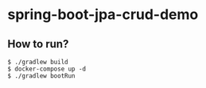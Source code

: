 # spring-boot-jpa-crud-demo

## How to run?
```shell
$ ./gradlew build
$ docker-compose up -d
$ ./gradlew bootRun
```
